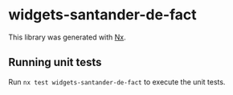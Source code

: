 # widgets-santander-de-fact

This library was generated with [Nx](https://nx.dev).

## Running unit tests

Run `nx test widgets-santander-de-fact` to execute the unit tests.
